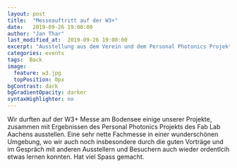 ```yaml
---
layout: post
title:  "Messeauftritt auf der W3+"
date:   2019-09-26 19:00:00
author: "Jan Thar"
last_modified_at:  2019-09-26 19:00:00
excerpt: "Ausstellung aus dem Verein und dem Personal Photonics Projekt des Fab Lab Aaachen"
categories: events
tags:  Back
image:
  feature: w3.jpg
  topPosition: 0px
bgContrast: dark
bgGradientOpacity: darker
syntaxHighlighter: no
---
```

Wir durften auf der W3+ Messe am Bodensee einige unserer Projekte, zusammen mit Ergebnissen des Personal Photonics Projekts des Fab Lab Aachens ausstellen.
Eine sehr nette Fachmesse in einer wunderschönen Umgebung, wo wir auch noch insbesondere durch die guten Vorträge und im Gespräch mit anderen Ausstellern und Besuchern auch wieder ordentlcih etwas lernen konnten. Hat viel Spass gemacht.
